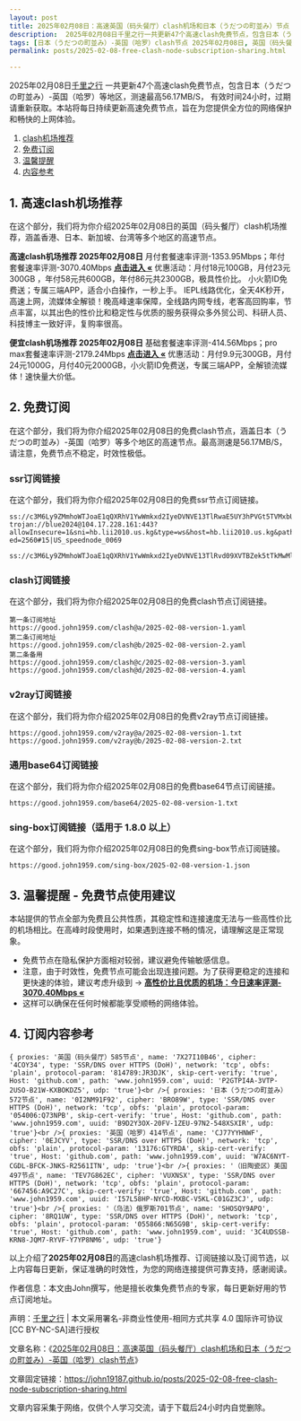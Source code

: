 ```yaml
---
layout: post
title: 2025年02月08日：高速英国（码头餐厅）clash机场和日本（うだつの町並み）节点
description:  2025年02月08日千里之行一共更新47个高速clash免费节点，包含日本（うだつの町並み）-英国（哈罗）等地区，测速最高56.17MB/S， 有效时间24小时，过期请重新获取。本站将每日持续更新高速免费节点，旨在为您提供全方位的网络保护和畅快的上网体验
tags: [日本（うだつの町並み）-英国（哈罗）clash节点 2025年02月08日, 英国（码头餐厅）高速clashclash机场推荐 2025年02月08日]
permalink: posts/2025-02-08-free-clash-node-subscription-sharing.html

---
```



2025年02月08日[千里之行](https://john19187.github.io) 一共更新47个高速clash免费节点，包含日本（うだつの町並み）-英国（哈罗）等地区，测速最高56.17MB/S， 有效时间24小时，过期请重新获取。本站将每日持续更新高速免费节点，旨在为您提供全方位的网络保护和畅快的上网体验。

1. [clash机场推荐](#1-高速clash机场推荐)
2. [免费订阅](#2-免费订阅)
3. [温馨提醒](#3-温馨提醒---免费节点使用建议)
4. [内容参考](#4-订阅内容参考)

## 1. 高速clash机场推荐

在这个部分，我们将为你介绍2025年02月08日的英国（码头餐厅）clash机场推荐，涵盖香港、日本、新加坡、台湾等多个地区的高速节点。

<div class="good cat1"><strong>高速clash机场推荐 2025年02月08日</strong> 月付套餐速率评测-1353.95Mbps；年付套餐速率评测-3070.40Mbps <strong><a href="https://good.john1959.com/lepl/2025-02-08" target="_blank">点击进入 «</a></strong> 优惠活动：月付18元100GB，月付23元300GB ，年付58元共600GB，年付86元共2300GB，极具性价比。 小火箭ID免费送；专属三端APP，适合小白操作，一秒上手。 IEPL线路优化，全天4K秒开，高速上网，流媒体全解锁！晚高峰速率保障，全线路内网专线，老客高回购率，节点丰富，以其出色的性价比和稳定性与优质的服务获得众多外贸公司、科研人员、科技博主一致好评，复购率很高。</div><div class="good cat2">

<strong>便宜clash机场推荐 2025年02月08日</strong> 基础套餐速率评测-414.56Mbps；pro max套餐速率评测-2179.24Mbps <strong><a href="https://good.john1959.com/cheap/2025-02-08" target="_blank">点击进入 «</a></strong> 优惠活动：月付9.9元300GB，月付24元1000G，月付40元2000GB，小火箭ID免费送，专属三端APP，全解锁流媒体！速快量大价低。</div>

## 2. 免费订阅

在这个部分，我们将为你介绍2025年02月08日的免费clash节点，涵盖日本（うだつの町並み）-英国（哈罗）等多个地区的高速节点。最高测速是56.17MB/S，请注意，免费节点不稳定，时效性极低。

### ssr订阅链接

在这个部分，我们将为你介绍2025年02月08日的免费ssr节点订阅链接。

```
ss://c3M6Ly9ZMmhoWTJoaE1qQXRhV1YwWmkxd2IyeDVNVE13TlRwaE5UY3hPVGt5TVMxbU16QTRMVFJrTVRJdFlXUXlaaTB5TnpneU5qZ3hOakJtTldZ@free.2weradf:36571#7%7C%F0%9F%87%B9%F0%9F%87%B7%20%E5%9C%9F%E8%80%B3%E5%85%B6%2001%20%7C%201x%20TR
trojan://blue2024@104.17.228.161:443?allowInsecure=1&sni=hb.lii2010.us.kg&type=ws&host=hb.lii2010.us.kg&path=/?ed=2560#15|US_speednode_0069
                               ss://c3M6Ly9ZMmhoWTJoaE1qQXRhV1YwWmkxd2IyeDVNVE13TlRvd09XVTBZek5tTkMwMllUZzVMVFJrTVRndFlqaGlZUzFoTmpCak5HVTNaV1ZpTXpn@free.2weradf:36141#7%7C%F0%9F%87%AD%F0%9F%87%B0%20%E9%A6%99%E6%B8%AF%2001%20%7C%201x%20HK
```

### clash订阅链接

在这个部分，我们将为你介绍2025年02月08日的免费clash节点订阅链接。

```
第一条订阅地址
https://good.john1959.com/clash@a/2025-02-08-version-1.yaml
第二条订阅地址
https://good.john1959.com/clash@b/2025-02-08-version-2.yaml
第二条备用
https://good.john1959.com/clash@c/2025-02-08-version-3.yaml
https://good.john1959.com/clash@d/2025-02-08-version-4.yaml
```

### v2ray订阅链接

在这个部分，我们将为你介绍2025年02月08日的免费v2ray节点订阅链接。

```
https://good.john1959.com/v2ray@a/2025-02-08-version-1.txt
https://good.john1959.com/v2ray@b/2025-02-08-version-2.txt
```

### 通用base64订阅链接

在这个部分，我们将为你介绍2025年02月08日的免费base64节点订阅链接。

```
https://good.john1959.com/base64/2025-02-08-version-1.txt
```

### sing-box订阅链接（适用于 1.8.0 以上）

在这个部分，我们将为你介绍2025年02月08日的免费sing-box节点订阅链接。

```
https://good.john1959.com/sing-box/2025-02-08-version-1.json
```

## 3. 温馨提醒 - 免费节点使用建议

本站提供的节点全部为免费且公共性质，其稳定性和连接速度无法与一些高性价比的机场相比。在高峰时段使用时，如果遇到连接不畅的情况，请理解这是正常现象。

- 免费节点在隐私保护方面相对较弱，建议避免传输敏感信息。
- 注意，由于时效性，免费节点可能会出现连接问题。为了获得更稳定的连接和更快速的体验，建议考虑升级到 → <strong>[高性价比且优质的机场：今日速率评测- 3070.40Mbps «](https://good.john1959.com/lepl/2025-02-08)</strong>
- 这样可以确保在任何时候都能享受顺畅的网络体验。

## 4. 订阅内容参考

```
{ proxies: '英国（码头餐厅）585节点', name: '7X27I10B46', cipher: '4COY34', type: 'SSR/DNS over HTTPS (DoH)', network: 'tcp', obfs: 'plain', protocol-param: '814789:JR3DJK', skip-cert-verify: 'true', Host: 'github.com', path: 'www.john1959.com', uuid: 'P2GTPI4A-3VTP-2USO-B21W-KXBOKDZ5', udp: 'true'}<br />{ proxies: '日本（うだつの町並み）572节点', name: '0I2NM91F92', cipher: 'BRO89W', type: 'SSR/DNS over HTTPS (DoH)', network: 'tcp', obfs: 'plain', protocol-param: '054006:Q73NPB', skip-cert-verify: 'true', Host: 'github.com', path: 'www.john1959.com', uuid: 'B9D2Y3OX-20FV-1ZEU-97N2-548XSXIR', udp: 'true'}<br />{ proxies: '英国（哈罗）414节点', name: 'CJ77YYHNWF', cipher: '0EJCYV', type: 'SSR/DNS over HTTPS (DoH)', network: 'tcp', obfs: 'plain', protocol-param: '13176:GTYRDA', skip-cert-verify: 'true', Host: 'github.com', path: 'www.john1959.com', uuid: 'W7AC6NYT-CGDL-BFCK-JNKS-R2561ITN', udp: 'true'}<br />{ proxies: '（旧陶瓷区）美国497节点', name: 'TEV7G862EC', cipher: 'VUXNSX', type: 'SSR/DNS over HTTPS (DoH)', network: 'tcp', obfs: 'plain', protocol-param: '667456:A9C27C', skip-cert-verify: 'true', Host: 'github.com', path: 'www.john1959.com', uuid: 'I57L58HP-NYCD-MXBC-V5KL-C01GZ3CJ', udp: 'true'}<br />{ proxies: '（乌法）俄罗斯701节点', name: 'SHOSQY9APQ', cipher: '8RQ1UW', type: 'SSR/DNS over HTTPS (DoH)', network: 'tcp', obfs: 'plain', protocol-param: '055866:N65G9B', skip-cert-verify: 'true', Host: 'github.com', path: 'www.john1959.com', uuid: '3C4UDSSB-KRN8-JQM7-RYVF-Y7YP8NM6', udp: 'true'}
```

以上介绍了<strong>2025年02月08日</strong>的高速clash机场推荐、订阅链接以及订阅节选，以上内容每日更新，保证准确的时效性，为您的网络连接提供可靠支持，感谢阅读。

作者信息：本文由John撰写，他是擅长收集免费节点的专家，每日更新好用的节点订阅地址。

声明：[千里之行](https://john19187.github.io) | 本文采用署名-非商业性使用-相同方式共享 4.0 国际许可协议[CC BY-NC-SA]进行授权

文章名称：《[2025年02月08日：高速英国（码头餐厅）clash机场和日本（うだつの町並み）-英国（哈罗）clash节点](https://john19187.github.io/posts/2025-02-08-free-clash-node-subscription-sharing.html)》

文章固定链接：https://john19187.github.io/posts/2025-02-08-free-clash-node-subscription-sharing.html

文章内容采集于网络，仅供个人学习交流，请于下载后24小时内自觉删除。




